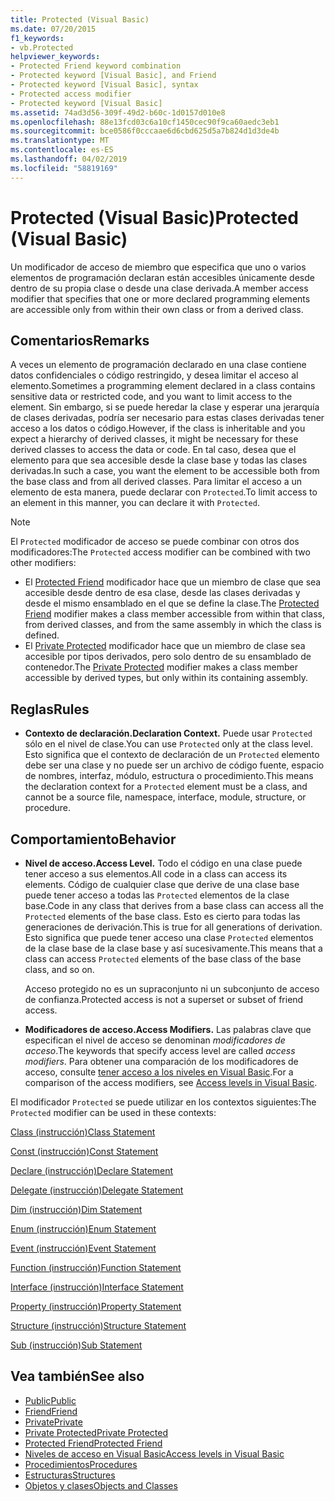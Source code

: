 ```yaml
---
title: Protected (Visual Basic)
ms.date: 07/20/2015
f1_keywords:
- vb.Protected
helpviewer_keywords:
- Protected Friend keyword combination
- Protected keyword [Visual Basic], and Friend
- Protected keyword [Visual Basic], syntax
- Protected access modifier
- Protected keyword [Visual Basic]
ms.assetid: 74ad3d56-309f-49d2-b60c-1d0157d010e8
ms.openlocfilehash: 88e13fcd03c6a10cf1450cec90f9ca60aedc3eb1
ms.sourcegitcommit: bce0586f0cccaae6d6cbd625d5a7b824d1d3de4b
ms.translationtype: MT
ms.contentlocale: es-ES
ms.lasthandoff: 04/02/2019
ms.locfileid: "58819169"
---
```

# <a name="protected-visual-basic"></a><span data-ttu-id="cf3be-102">Protected (Visual Basic)</span><span class="sxs-lookup"><span data-stu-id="cf3be-102">Protected (Visual Basic)</span></span>
<span data-ttu-id="cf3be-103">Un modificador de acceso de miembro que especifica que uno o varios elementos de programación declaran están accesibles únicamente desde dentro de su propia clase o desde una clase derivada.</span><span class="sxs-lookup"><span data-stu-id="cf3be-103">A member access modifier that specifies that one or more declared programming elements are accessible only from within their own class or from a derived class.</span></span>  
  
## <a name="remarks"></a><span data-ttu-id="cf3be-104">Comentarios</span><span class="sxs-lookup"><span data-stu-id="cf3be-104">Remarks</span></span>  
 <span data-ttu-id="cf3be-105">A veces un elemento de programación declarado en una clase contiene datos confidenciales o código restringido, y desea limitar el acceso al elemento.</span><span class="sxs-lookup"><span data-stu-id="cf3be-105">Sometimes a programming element declared in a class contains sensitive data or restricted code, and you want to limit access to the element.</span></span> <span data-ttu-id="cf3be-106">Sin embargo, si se puede heredar la clase y esperar una jerarquía de clases derivadas, podría ser necesario para estas clases derivadas tener acceso a los datos o código.</span><span class="sxs-lookup"><span data-stu-id="cf3be-106">However, if the class is inheritable and you expect a hierarchy of derived classes, it might be necessary for these derived classes to access the data or code.</span></span> <span data-ttu-id="cf3be-107">En tal caso, desea que el elemento para que sea accesible desde la clase base y todas las clases derivadas.</span><span class="sxs-lookup"><span data-stu-id="cf3be-107">In such a case, you want the element to be accessible both from the base class and from all derived classes.</span></span> <span data-ttu-id="cf3be-108">Para limitar el acceso a un elemento de esta manera, puede declarar con `Protected`.</span><span class="sxs-lookup"><span data-stu-id="cf3be-108">To limit access to an element in this manner, you can declare it with `Protected`.</span></span>  

> [!NOTE]
> <span data-ttu-id="cf3be-109">El `Protected` modificador de acceso se puede combinar con otros dos modificadores:</span><span class="sxs-lookup"><span data-stu-id="cf3be-109">The `Protected` access modifier can be combined with two other modifiers:</span></span>
> - <span data-ttu-id="cf3be-110">El [Protected Friend](protected-friend.md) modificador hace que un miembro de clase que sea accesible desde dentro de esa clase, desde las clases derivadas y desde el mismo ensamblado en el que se define la clase.</span><span class="sxs-lookup"><span data-stu-id="cf3be-110">The [Protected Friend](protected-friend.md) modifier makes a class member accessible from within that class, from derived classes, and from the same assembly in which the class is defined.</span></span> 
> - <span data-ttu-id="cf3be-111">El [Private Protected](private-protected.md) modificador hace que un miembro de clase sea accesible por tipos derivados, pero solo dentro de su ensamblado de contenedor.</span><span class="sxs-lookup"><span data-stu-id="cf3be-111">The [Private Protected](private-protected.md) modifier makes a class member accessible by derived types, but only within its containing assembly.</span></span>
  
## <a name="rules"></a><span data-ttu-id="cf3be-112">Reglas</span><span class="sxs-lookup"><span data-stu-id="cf3be-112">Rules</span></span>  
  
-   <span data-ttu-id="cf3be-113">**Contexto de declaración.**</span><span class="sxs-lookup"><span data-stu-id="cf3be-113">**Declaration Context.**</span></span> <span data-ttu-id="cf3be-114">Puede usar `Protected` sólo en el nivel de clase.</span><span class="sxs-lookup"><span data-stu-id="cf3be-114">You can use `Protected` only at the class level.</span></span> <span data-ttu-id="cf3be-115">Esto significa que el contexto de declaración de un `Protected` elemento debe ser una clase y no puede ser un archivo de código fuente, espacio de nombres, interfaz, módulo, estructura o procedimiento.</span><span class="sxs-lookup"><span data-stu-id="cf3be-115">This means the declaration context for a `Protected` element must be a class, and cannot be a source file, namespace, interface, module, structure, or procedure.</span></span>  

## <a name="behavior"></a><span data-ttu-id="cf3be-116">Comportamiento</span><span class="sxs-lookup"><span data-stu-id="cf3be-116">Behavior</span></span>  
  
-   <span data-ttu-id="cf3be-117">**Nivel de acceso.**</span><span class="sxs-lookup"><span data-stu-id="cf3be-117">**Access Level.**</span></span> <span data-ttu-id="cf3be-118">Todo el código en una clase puede tener acceso a sus elementos.</span><span class="sxs-lookup"><span data-stu-id="cf3be-118">All code in a class can access its elements.</span></span> <span data-ttu-id="cf3be-119">Código de cualquier clase que derive de una clase base puede tener acceso a todas las `Protected` elementos de la clase base.</span><span class="sxs-lookup"><span data-stu-id="cf3be-119">Code in any class that derives from a base class can access all the `Protected` elements of the base class.</span></span> <span data-ttu-id="cf3be-120">Esto es cierto para todas las generaciones de derivación.</span><span class="sxs-lookup"><span data-stu-id="cf3be-120">This is true for all generations of derivation.</span></span> <span data-ttu-id="cf3be-121">Esto significa que puede tener acceso una clase `Protected` elementos de la clase base de la clase base y así sucesivamente.</span><span class="sxs-lookup"><span data-stu-id="cf3be-121">This means that a class can access `Protected` elements of the base class of the base class, and so on.</span></span>  
  
     <span data-ttu-id="cf3be-122">Acceso protegido no es un supraconjunto ni un subconjunto de acceso de confianza.</span><span class="sxs-lookup"><span data-stu-id="cf3be-122">Protected access is not a superset or subset of friend access.</span></span>  
  
-   <span data-ttu-id="cf3be-123">**Modificadores de acceso.**</span><span class="sxs-lookup"><span data-stu-id="cf3be-123">**Access Modifiers.**</span></span> <span data-ttu-id="cf3be-124">Las palabras clave que especifican el nivel de acceso se denominan *modificadores de acceso*.</span><span class="sxs-lookup"><span data-stu-id="cf3be-124">The keywords that specify access level are called *access modifiers*.</span></span> <span data-ttu-id="cf3be-125">Para obtener una comparación de los modificadores de acceso, consulte [tener acceso a los niveles en Visual Basic](../../../visual-basic/programming-guide/language-features/declared-elements/access-levels.md).</span><span class="sxs-lookup"><span data-stu-id="cf3be-125">For a comparison of the access modifiers, see [Access levels in Visual Basic](../../../visual-basic/programming-guide/language-features/declared-elements/access-levels.md).</span></span>  
  
 <span data-ttu-id="cf3be-126">El modificador `Protected` se puede utilizar en los contextos siguientes:</span><span class="sxs-lookup"><span data-stu-id="cf3be-126">The `Protected` modifier can be used in these contexts:</span></span>  
  
 [<span data-ttu-id="cf3be-127">Class (instrucción)</span><span class="sxs-lookup"><span data-stu-id="cf3be-127">Class Statement</span></span>](../../../visual-basic/language-reference/statements/class-statement.md)  
  
 [<span data-ttu-id="cf3be-128">Const (instrucción)</span><span class="sxs-lookup"><span data-stu-id="cf3be-128">Const Statement</span></span>](../../../visual-basic/language-reference/statements/const-statement.md)  
  
 [<span data-ttu-id="cf3be-129">Declare (instrucción)</span><span class="sxs-lookup"><span data-stu-id="cf3be-129">Declare Statement</span></span>](../../../visual-basic/language-reference/statements/declare-statement.md)  
  
 [<span data-ttu-id="cf3be-130">Delegate (instrucción)</span><span class="sxs-lookup"><span data-stu-id="cf3be-130">Delegate Statement</span></span>](../../../visual-basic/language-reference/statements/delegate-statement.md)  
  
 [<span data-ttu-id="cf3be-131">Dim (instrucción)</span><span class="sxs-lookup"><span data-stu-id="cf3be-131">Dim Statement</span></span>](../../../visual-basic/language-reference/statements/dim-statement.md)  
  
 [<span data-ttu-id="cf3be-132">Enum (instrucción)</span><span class="sxs-lookup"><span data-stu-id="cf3be-132">Enum Statement</span></span>](../../../visual-basic/language-reference/statements/enum-statement.md)  
  
 [<span data-ttu-id="cf3be-133">Event (instrucción)</span><span class="sxs-lookup"><span data-stu-id="cf3be-133">Event Statement</span></span>](../../../visual-basic/language-reference/statements/event-statement.md)  
  
 [<span data-ttu-id="cf3be-134">Function (instrucción)</span><span class="sxs-lookup"><span data-stu-id="cf3be-134">Function Statement</span></span>](../../../visual-basic/language-reference/statements/function-statement.md)  
  
 [<span data-ttu-id="cf3be-135">Interface (instrucción)</span><span class="sxs-lookup"><span data-stu-id="cf3be-135">Interface Statement</span></span>](../../../visual-basic/language-reference/statements/interface-statement.md)  
  
 [<span data-ttu-id="cf3be-136">Property (instrucción)</span><span class="sxs-lookup"><span data-stu-id="cf3be-136">Property Statement</span></span>](../../../visual-basic/language-reference/statements/property-statement.md)  
  
 [<span data-ttu-id="cf3be-137">Structure (instrucción)</span><span class="sxs-lookup"><span data-stu-id="cf3be-137">Structure Statement</span></span>](../../../visual-basic/language-reference/statements/structure-statement.md)  
  
 [<span data-ttu-id="cf3be-138">Sub (instrucción)</span><span class="sxs-lookup"><span data-stu-id="cf3be-138">Sub Statement</span></span>](../../../visual-basic/language-reference/statements/sub-statement.md)  
  
## <a name="see-also"></a><span data-ttu-id="cf3be-139">Vea también</span><span class="sxs-lookup"><span data-stu-id="cf3be-139">See also</span></span>

- [<span data-ttu-id="cf3be-140">Public</span><span class="sxs-lookup"><span data-stu-id="cf3be-140">Public</span></span>](../../../visual-basic/language-reference/modifiers/public.md)
- [<span data-ttu-id="cf3be-141">Friend</span><span class="sxs-lookup"><span data-stu-id="cf3be-141">Friend</span></span>](../../../visual-basic/language-reference/modifiers/friend.md)
- [<span data-ttu-id="cf3be-142">Private</span><span class="sxs-lookup"><span data-stu-id="cf3be-142">Private</span></span>](../../../visual-basic/language-reference/modifiers/private.md)
- [<span data-ttu-id="cf3be-143">Private Protected</span><span class="sxs-lookup"><span data-stu-id="cf3be-143">Private Protected</span></span>](private-protected.md)
- [<span data-ttu-id="cf3be-144">Protected Friend</span><span class="sxs-lookup"><span data-stu-id="cf3be-144">Protected Friend</span></span>](protected-friend.md)
- [<span data-ttu-id="cf3be-145">Niveles de acceso en Visual Basic</span><span class="sxs-lookup"><span data-stu-id="cf3be-145">Access levels in Visual Basic</span></span>](../../../visual-basic/programming-guide/language-features/declared-elements/access-levels.md)
- [<span data-ttu-id="cf3be-146">Procedimientos</span><span class="sxs-lookup"><span data-stu-id="cf3be-146">Procedures</span></span>](../../../visual-basic/programming-guide/language-features/procedures/index.md)
- [<span data-ttu-id="cf3be-147">Estructuras</span><span class="sxs-lookup"><span data-stu-id="cf3be-147">Structures</span></span>](../../../visual-basic/programming-guide/language-features/data-types/structures.md)
- [<span data-ttu-id="cf3be-148">Objetos y clases</span><span class="sxs-lookup"><span data-stu-id="cf3be-148">Objects and Classes</span></span>](../../../visual-basic/programming-guide/language-features/objects-and-classes/index.md)
